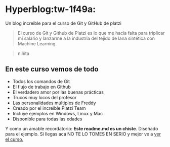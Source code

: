 # Hyperblog:tw-1f49a:
Un blog increible para el curso de Git y GitHub de platzi
> El curso de Git y Github de Platzi es lo que me hacía falta para triplicar mi salario y lanzarme a la industria del tejido de lana sintética con Machine Learning.

> niñita

## En este curso vemos de todo


-   Todos los comandos de Git
-   El flujo de trabajo en Github
-   El verdadero amor por las buenas prácticas
-   Trucos muy locos del profesor
-   Las personalidades múltiples de Freddy
-   Creado por el increíble Platzi Team
-   Incluye ejemplos en Windows, Linux y Mac
-   Disponible para todas las edades

Y como un amable recordatorio: **Este readme.md es un chiste**. Diseñado para el ejemplo. Si llegas acá NO TE LO TOMES EN SERIO y mejor ve a [ver el curso.](http://https://platzi.com/clases/1557-git-github/19977-readmemd-es-una-excelente-practica/ "ver el curso.")